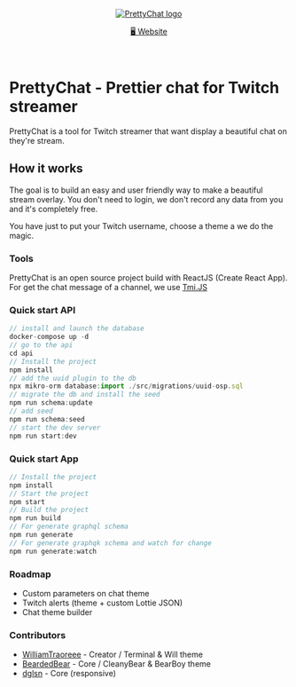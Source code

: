 <p align="center">
  <a href="https://prettych.at/">
    <img src="https://files.wil-liam.com/prettychat.png" alt="PrettyChat logo" />
  </a>
</p>

<p align="center">
  <a href="https://prettych.at/">
    🖥️ Website
  </a>
</p>

<br>

# PrettyChat - Prettier chat for Twitch streamer

PrettyChat is a tool for Twitch streamer that want display a beautiful chat on they're stream.

## How it works

The goal is to build an easy and user friendly way to make a beautiful stream overlay.
You don't need to login, we don't record any data from you and it's completely free.

You have just to put your Twitch username, choose a theme a we do the magic.

### Tools

PrettyChat is an open source project build with ReactJS (Create React App).
For get the chat message of a channel, we use <a href="https://github.com/tmijs/tmi.js" target="_blank">Tmi.JS</a>

### Quick start API

```jsx
// install and launch the database
docker-compose up -d
// go to the api
cd api
// Install the project
npm install
// add the uuid plugin to the db
npx mikro-orm database:import ./src/migrations/uuid-osp.sql
// migrate the db and install the seed
npm run schema:update
// add seed
npm run schema:seed
// start the dev server
npm run start:dev
```

### Quick start App

```jsx
// Install the project
npm install
// Start the project
npm start
// Build the project
npm run build
// For generate graphql schema
npm run generate
// For generate graphqk schema and watch for change
npm run generate:watch
```

### Roadmap

<ul>
  <li>Custom parameters on chat theme</li>
  <li>Twitch alerts (theme + custom Lottie JSON)</li>
  <li>Chat theme builder</li>
</ul>

### Contributors

<ul>
  <li><a href="https://github.com/WilliamTraoreee" target="_blank">WilliamTraoreee</a> - Creator / Terminal & Will theme</li>
  <li><a href="https://github.com/BeardedBear" target="_blank">BeardedBear</a> - Core / CleanyBear & BearBoy theme</li>
  <li><a href="https://github.com/dglsn" target="_blank">dglsn</a> - Core (responsive)</li>
</ul>